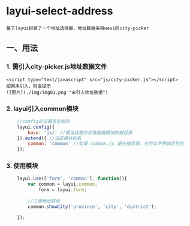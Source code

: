 # layui-select-address
	基于layui封装了一个地址选择器，地址数据采用weui的city-picker
## 一、用法
### 1. 需引入city-picker.js地址数据文件
	<script type="text/javascript" src="js/city-picker.js"></script>
	如果未引入，则会提示
	![图片](./img/img01.png "未引入地址数据")
### 2. layui引入common模块
```javascript
	//config的设置是全局的
	layui.config({
		base: 'js/' //假设这是你存放拓展模块的根目录
	}).extend({ //设定模块别名
		common: 'common' //如果 common.js 是在根目录，也可以不用设定别名
	});
```
### 3. 使用模块
```javascript
	layui.use(['form', 'common'], function(){
		var common = layui.common,
			form = layui.form;
		
		//三级地址联动
		common.showCity('province', 'city', 'district');

	});
```
